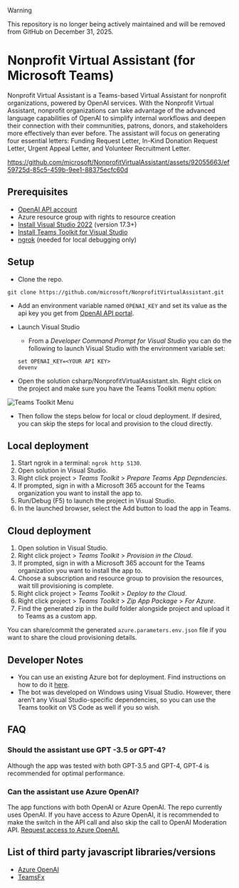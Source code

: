 > [!WARNING]  
> This repository is no longer being actively maintained and will be removed from GitHub on December 31, 2025.

# Nonprofit Virtual Assistant (for Microsoft Teams)

Nonprofit Virtual Assistant is a Teams-based Virtual Assistant for nonprofit organizations, powered by OpenAI services. With the Nonprofit Virtual Assistant, nonprofit organizations can take advantage of the advanced language capabilities of OpenAI to simplify internal workflows and deepen their connection with their communities, patrons, donors, and stakeholders more effectively than ever before.
The assistant will focus on generating four essential letters: Funding Request Letter, In-Kind Donation Request Letter, Urgent Appeal Letter, and Volunteer Recruitment Letter.

https://github.com/microsoft/NonprofitVirtualAssistant/assets/92055663/ef59725d-85c5-459b-9ee1-88375ecfc60d

## Prerequisites

- [OpenAI API account](https://platform.openai.com/signup)
- Azure resource group with rights to resource creation
- [Install Visual Studio 2022](https://visualstudio.microsoft.com/downloads/) (version 17.3+)
- [Install Teams Toolkit for Visual Studio](https://learn.microsoft.com/en-us/microsoftteams/platform/toolkit/install-teams-toolkit?tabs=vscode&pivots=visual-studio)
- [ngrok](https://ngrok.com/download) (needed for local debugging only)

## Setup

- Clone the repo. 

```
git clone https://github.com/microsoft/NonprofitVirtualAssistant.git
```

- Add an environment variable named `OPENAI_KEY` and set its value as the api key you get from [OpenAI API portal](https://platform.openai.com/account/api-keys). 

- Launch Visual Studio

    - From a _Developer Command Prompt for Visual Studio_ you can do the following to launch Visual Studio with the environment variable set:
    
    ```
    set OPENAI_KEY=<YOUR API KEY>
    devenv
    ```

- Open the solution csharp/NonprofitVirtualAssistant.sln. Right click on the project and make sure you have the Teams Toolkit menu option:

![Teams Toolkit Menu](NonprofitVirtualAssistant/images/TeamsToolkitMenu.png)

- Then follow the steps below for local or cloud deployment. If desired, you can skip the steps for local and provision to the cloud directly.

## Local deployment

1. Start ngrok in a terminal: `ngrok http 5130`.
2. Open solution in Visual Studio.
3. Right click project > _Teams Toolkit_ > _Prepare Teams App Depndencies_.
4. If prompted, sign in with a Microsoft 365 account for the Teams organization you want 
to install the app to.
5. Run/Debug (F5) to launch the project in Visual Studio.
6. In the launched browser, select the Add button to load the app in Teams.

## Cloud deployment

1. Open solution in Visual Studio.
2. Right click project > _Teams Toolkit_ > _Provision in the Cloud_.
3. If prompted, sign in with a Microsoft 365 account for the Teams organization you want 
to install the app to.
4. Choose a subscription and resource group to provision the resources, wait till provisioning is complete.
5. Right click project > _Teams Toolkit_ > _Deploy to the Cloud_.
6. Right click project > _Teams Toolkit_ > _Zip App Package_ > _For Azure_.
7. Find the generated zip in the _build_ folder alongside project and upload it to Teams as a custom app.

You can share/commit the generated `azure.parameters.env.json` file if you want to share the cloud provisioning details.

## Developer Notes

- You can use an existing Azure bot for deployment. Find instructions on how to do it [here](https://learn.microsoft.com/en-us/microsoftteams/platform/toolkit/provision?pivots=visual-studio#use-an-existing-azure-ad-app-for-your-teams-app-1).
- The bot was developed on Windows using Visual Studio. However, there aren’t any Visual Studio-specific dependencies, so you can use the Teams toolkit on VS Code as well if you so wish.

## FAQ
### Should the assistant use GPT -3.5 or GPT-4?
Although the app was tested with both GPT-3.5 and GPT-4, GPT-4 is recommended for optimal performance.

### Can the assistant use Azure OpenAI?
The app functions with both OpenAI or Azure OpenAI. The repo currently uses OpenAI. If you have access to Azure OpenAI, it is recommended to make the switch in the API call and also skip the call to OpenAI Moderation API.
[Request access to Azure OpenAI.](https://customervoice.microsoft.com/Pages/ResponsePage.aspx?id=v4j5cvGGr0GRqy180BHbR7en2Ais5pxKtso_Pz4b1_xUOFA5Qk1UWDRBMjg0WFhPMkIzTzhKQ1dWNyQlQCN0PWcu)

## List of third party javascript libraries/versions

- [Azure OpenAI](https://www.nuget.org/packages/Azure.AI.OpenAI)
- [TeamsFx](https://www.nuget.org/packages/Microsoft.TeamsFx)
